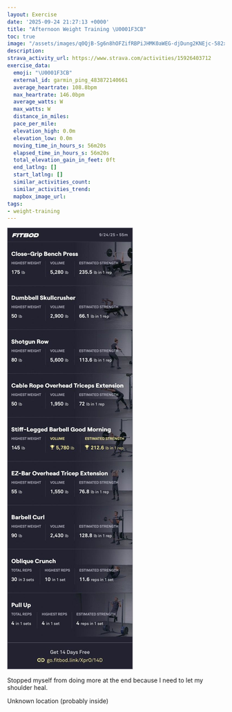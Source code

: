 ```yaml
---
layout: Exercise
date: '2025-09-24 21:27:13 +0000'
title: "Afternoon Weight Training \U0001F3CB️"
toc: true
image: "/assets/images/q0QjB-Sg6n8hOFZifRBPiJHMK0aWEG-djDung2KNEjc-582x2048.jpg.jpeg"
description:
strava_activity_url: https://www.strava.com/activities/15926403712
exercise_data:
  emoji: "\U0001F3CB️"
  external_id: garmin_ping_483872140661
  average_heartrate: 108.8bpm
  max_heartrate: 146.0bpm
  average_watts: W
  max_watts: W
  distance_in_miles:
  pace_per_mile:
  elevation_high: 0.0m
  elevation_low: 0.0m
  moving_time_in_hours_s: 56m20s
  elapsed_time_in_hours_s: 56m20s
  total_elevation_gain_in_feet: 0ft
  end_latlng: []
  start_latlng: []
  similar_activities_count:
  similar_activities_trend:
  mapbox_image_url:
tags:
- weight-training
---
```


![Afternoon Weight Training](/assets/images/q0QjB-Sg6n8hOFZifRBPiJHMK0aWEG-djDung2KNEjc-582x2048.jpg.jpeg)

Stopped myself from doing more at the end because I need to let my shoulder heal.

Unknown location (probably inside)

